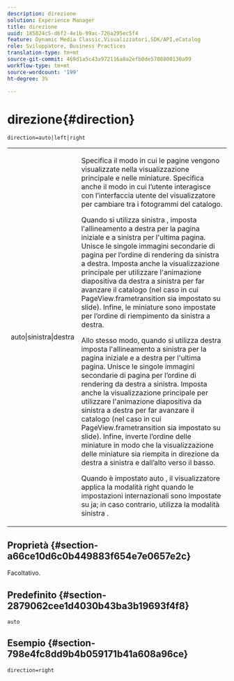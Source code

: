 ```yaml
---
description: direzione
solution: Experience Manager
title: direzione
uuid: 185824c5-d6f2-4e1b-99ac-726a295ec5f4
feature: Dynamic Media Classic,Visualizzatori,SDK/API,eCatalog
role: Sviluppatore, Business Practices
translation-type: tm+mt
source-git-commit: 469d1a5c43a972116a8a2efb0de5708800130a99
workflow-type: tm+mt
source-wordcount: '199'
ht-degree: 3%

---
```



# direzione{#direction}

`direction=auto|left|right`

<table id="table_1D425B7685D448459CD3FE8D683C813C"> 
 <tbody> 
  <tr> 
   <td colname="col1"> <p> <span class="codeph"> auto|sinistra|destra  </span> </p> </td> 
   <td colname="col2"> <p>Specifica il modo in cui le pagine vengono visualizzate nella visualizzazione principale e nelle miniature. Specifica anche il modo in cui l’utente interagisce con l’interfaccia utente del visualizzatore per cambiare tra i fotogrammi del catalogo. </p> <p>Quando si utilizza <span class="codeph"> sinistra </span>, imposta l'allineamento a destra per la pagina iniziale e a sinistra per l'ultima pagina. Unisce le singole immagini secondarie di pagina per l’ordine di rendering da sinistra a destra. Imposta anche la visualizzazione principale per utilizzare l'animazione diapositiva da destra a sinistra per far avanzare il catalogo (nel caso in cui <span class="codeph"> PageView.frametransition </span> sia impostato su slide). Infine, le miniature sono impostate per l’ordine di riempimento da sinistra a destra. </p> <p>Allo stesso modo, quando si utilizza <span class="codeph"> destra </span> imposta l'allineamento a sinistra per la pagina iniziale e a destra per l'ultima pagina. Unisce le singole immagini secondarie di pagina per l’ordine di rendering da destra a sinistra. Imposta anche la visualizzazione principale per utilizzare l'animazione diapositiva da sinistra a destra per far avanzare il catalogo (nel caso in cui <span class="codeph"> PageView.frametransition </span> sia impostato su slide). Infine, inverte l’ordine delle miniature in modo che la visualizzazione delle miniature sia riempita in direzione da destra a sinistra e dall’alto verso il basso. </p> <p>Quando è impostato <span class="codeph"> auto </span>, il visualizzatore applica la modalità <span class="codeph"> right </span> quando le impostazioni internazionali sono impostate su <span class="codeph"> ja; </span>in caso contrario, utilizza la modalità <span class="codeph"> sinistra </span> . </p> </td> 
  </tr> 
 </tbody> 
</table>

## Proprietà {#section-a66ce10d6c0b449883f654e7e0657e2c}

Facoltativo.

## Predefinito {#section-2879062cee1d4030b43ba3b19693f4f8}

`auto`

## Esempio {#section-798e4fc8dd9b4b059171b41a608a96ce}

`direction=right`
